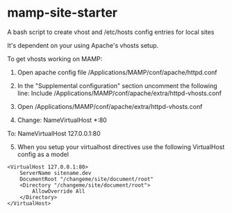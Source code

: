 mamp-site-starter
=================
A bash script to create vhost and /etc/hosts config entries for local sites

It's dependent on your using Apache's vhosts setup.

To get vhosts working on MAMP:

1) Open apache config file /Applications/MAMP/conf/apache/httpd.conf

2) In the "Supplemental configuration" section uncomment the following line:
Include /Applications/MAMP/conf/apache/extra/httpd-vhosts.conf

3) Open /Applications/MAMP/conf/apache/extra/httpd-vhosts.conf

4) Change:
NameVirtualHost *:80

To:
NameVirtualHost 127.0.0.1:80

5) When you setup your virtualhost directives use the following VirtualHost config as a model
```
<VirtualHost 127.0.0.1:80>
    ServerName sitename.dev
    DocumentRoot "/changeme/site/document/root"
    <Directory "/changeme/site/document/root">
        AllowOverride All
    </Directory>
</VirtualHost>
```